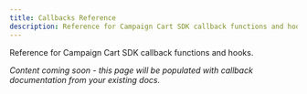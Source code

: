 ```yaml
---
title: Callbacks Reference
description: Reference for Campaign Cart SDK callback functions and hooks
---
```



Reference for Campaign Cart SDK callback functions and hooks.

*Content coming soon - this page will be populated with callback documentation from your existing docs.*